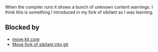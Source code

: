 When the compiler runs it shows a bunch of unknown content warnings. I think this is something I introduced in my fork of sibilant as I was learning.


## Blocked by

- [move kit core](move%20kit%20core.md)
- [Move fork of sibilant into git](Move%20fork%20of%20sibilant%20into%20git.md)
